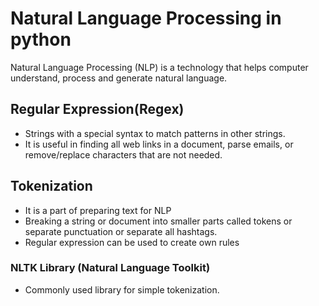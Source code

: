 # Natural Language Processing in python

Natural Language Processing (NLP) is a technology that helps computer understand, process and generate natural language.

## Regular Expression(Regex)

- Strings with a special syntax to match patterns in other strings.
- It is useful in finding all web links in a document, parse emails, or remove/replace characters that are not needed.

## Tokenization

- It is a part of preparing text for NLP
- Breaking a string or document into smaller parts called tokens or separate punctuation or separate all hashtags.
- Regular expression can be used to create own rules

### NLTK Library (Natural Language Toolkit)

- Commonly used library for simple tokenization.
